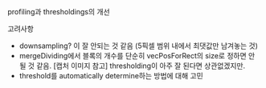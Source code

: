 profiling과 thresholdings의 개선

고려사항

- downsampling? 이 잘 안되는 것 같음 (5픽셀 범위 내에서 최댓값만 남겨놓는 것)
- mergeDividing에서 블록의 개수를 단순히 vecPosForRect의 size로 정하면 안될 것 같음. [캡처 이미지 참고] thresholding이 아주 잘 된다면 상관없겠지만.
- threshold를 automatically determine하는 방법에 대해 고민


